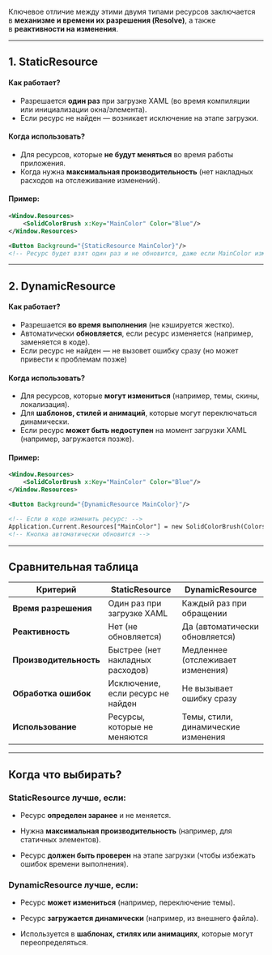 Ключевое отличие между этими двумя типами ресурсов заключается в **механизме и времени их разрешения (Resolve)**, а также в **реактивности на изменения**.

---
## **1. StaticResource**

#### **Как работает?**

- Разрешается **один раз** при загрузке XAML (во время компиляции или инициализации окна/элемента).
- Если ресурс не найден — возникает исключение на этапе загрузки.

#### **Когда использовать?**

- Для ресурсов, которые **не будут меняться** во время работы приложения.
- Когда нужна **максимальная производительность** (нет накладных расходов на отслеживание изменений).

#### **Пример:**
```xml
<Window.Resources>
    <SolidColorBrush x:Key="MainColor" Color="Blue"/>
</Window.Resources>

<Button Background="{StaticResource MainColor}"/> 
<!-- Ресурс будет взят один раз и не обновится, даже если MainColor изменится -->
```
---

## **2. DynamicResource**

#### **Как работает?**

- Разрешается **во время выполнения** (не кэшируется жестко).
- Автоматически **обновляется**, если ресурс изменяется (например, заменяется в коде).
- Если ресурс не найден — не вызовет ошибку сразу (но может привести к проблемам позже)

#### **Когда использовать?**

- Для ресурсов, которые **могут измениться** (например, темы, скины, локализация).
- Для **шаблонов, стилей и анимаций**, которые могут переключаться динамически.
- Если ресурс **может быть недоступен** на момент загрузки XAML (например, загружается позже).

#### **Пример:**
```xml
<Window.Resources>
    <SolidColorBrush x:Key="MainColor" Color="Blue"/>
</Window.Resources>

<Button Background="{DynamicResource MainColor}"/>

<!-- Если в коде изменить ресурс: -->
Application.Current.Resources["MainColor"] = new SolidColorBrush(Colors.Red);
<!-- Кнопка автоматически обновится -->
```
---

## **Сравнительная таблица**

|**Критерий**|**StaticResource**|**DynamicResource**|
|---|---|---|
|**Время разрешения**|Один раз при загрузке XAML|Каждый раз при обращении|
|**Реактивность**|Нет (не обновляется)|Да (автоматически обновляется)|
|**Производительность**|Быстрее (нет накладных расходов)|Медленнее (отслеживает изменения)|
|**Обработка ошибок**|Исключение, если ресурс не найден|Не вызывает ошибку сразу|
|**Использование**|Ресурсы, которые не меняются|Темы, стили, динамические изменения|

---

## **Когда что выбирать?**

### **StaticResource лучше, если:**

- Ресурс **определен заранее** и не меняется.
    
- Нужна **максимальная производительность** (например, для статичных элементов).
    
- Ресурс **должен быть проверен** на этапе загрузки (чтобы избежать ошибок времени выполнения).
    

### **DynamicResource лучше, если:**

- Ресурс **может измениться** (например, переключение темы).
    
- Ресурс **загружается динамически** (например, из внешнего файла).
    
- Используется в **шаблонах, стилях или анимациях**, которые могут переопределяться.